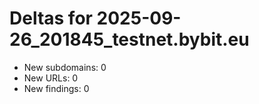 # Deltas for 2025-09-26_201845_testnet.bybit.eu
- New subdomains: 0
- New URLs: 0
- New findings: 0

